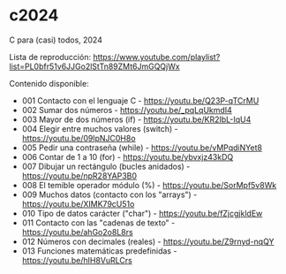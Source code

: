 # c2024

C para (casi) todos, 2024

Lista de reproducción: https://www.youtube.com/playlist?list=PL0bfr51v6JJGo2lStTn89ZMt6JmGQQjWx

Contenido disponible:

- 001 Contacto con el lenguaje C - https://youtu.be/Q23P-qTCrMU
- 002 Sumar dos números - https://youtu.be/_pqLqUkmdI4
- 003 Mayor de dos números (if) - https://youtu.be/KR2IbL-IqU4
- 004 Elegir entre muchos valores (switch) - https://youtu.be/09lpNJC0H8o
- 005 Pedir una contraseña (while) - https://youtu.be/vMPqdiNYet8
- 006 Contar de 1 a 10 (for) - https://youtu.be/ybvxjz43kDQ
- 007 Dibujar un rectángulo (bucles anidados) - https://youtu.be/npR28YAP3B0
- 008 El temible operador módulo (%) - https://youtu.be/SorMpf5v8Wk
- 009 Muchos datos (contacto con los "arrays") - https://youtu.be/XIMK79cU51o
- 010 Tipo de datos carácter ("char") - https://youtu.be/fZjcgjkldEw
- 011 Contacto con las "cadenas de texto" - https://youtu.be/ahGo2o8L8rs
- 012 Números con decimales (reales) - https://youtu.be/Z9rnyd-nqQY
- 013 Funciones matemáticas predefinidas - https://youtu.be/hIH8VuRLCrs

